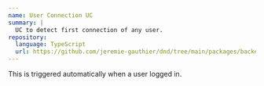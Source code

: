 ```yaml
---
name: User Connection UC
summary: |
  UC to detect first connection of any user.
repository:
  language: TypeScript
  url: https://github.com/jeremie-gauthier/dnd/tree/main/packages/backend/src/auth/private/user-connection
---
```


This is triggered automatically when a user logged in.

<NodeGraph />
